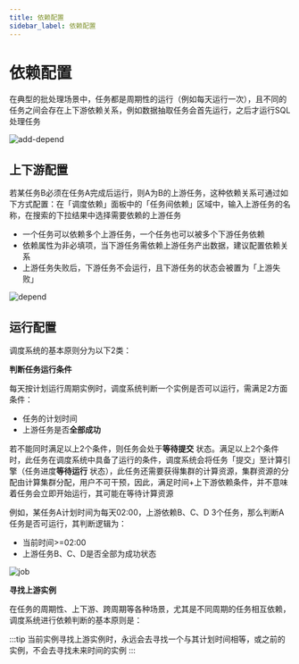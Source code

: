 ```yaml
---
title: 依赖配置
sidebar_label: 依赖配置
---
```


# 依赖配置

在典型的批处理场景中，任务都是周期性的运行（例如每天运行一次），且不同的任务之间会存在上下游依赖关系，例如数据抽取任务会首先运行，之后才运行SQL处理任务

![add-depend](/img/readme/add-depend.png)

## 上下游配置

若某任务B必须在任务A完成后运行，则A为B的上游任务，这种依赖关系可通过如下方式配置：在「调度依赖」面板中的「任务间依赖」区域中，输入上游任务的名称，在搜索的下拉结果中选择需要依赖的上游任务

- 一个任务可以依赖多个上游任务，一个任务也可以被多个下游任务依赖
- 依赖属性为非必填项，当下游任务需依赖上游任务产出数据，建议配置依赖关系
- 上游任务失败后，下游任务不会运行，且下游任务的状态会被置为「上游失败」

![depend](/img/readme/depend.png)

## 运行配置

调度系统的基本原则分为以下2类：

**判断任务运行条件**

每天按计划运行周期实例时，调度系统判断一个实例是否可以运行，需满足2方面条件：

- 任务的计划时间
- 上游任务是否**全部成功**

若不能同时满足以上2个条件，则任务会处于**等待提交**
状态。满足以上2个条件时，此任务在调度系统中具备了运行的条件，调度系统会将任务「提交」至计算引擎（任务进度**等待运行**
状态），此任务还需要获得集群的计算资源，集群资源的分配由计算集群分配，用户不可干预，因此，满足时间+上下游依赖条件，并不意味着任务会立即开始运行，其可能在等待计算资源

例如，某任务A计划时间为每天02:00，上游依赖B、C、D 3个任务，那么判断A任务是否可运行，其判断逻辑为：

- 当前时间>=02:00
- 上游任务B、C、D是否全部为成功状态

![job](/img/readme/job.png)

**寻找上游实例**

在任务的周期性、上下游、跨周期等各种场景，尤其是不同周期的任务相互依赖，调度系统进行依赖判断的基本原则是：

:::tip
当前实例寻找上游实例时，永远会去寻找一个与其计划时间相等，或之前的实例，不会去寻找未来时间的实例
:::

